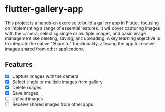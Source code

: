 # flutter-gallery-app

This project is a hands-on exercise to build a gallery app in Flutter, focusing on implementing a range of essential features. It will cover capturing images with the camera, selecting single or multiple images, and basic image management like deleting, saving, and uploading. A key learning objective is to integrate the native "Share to" functionality, allowing the app to receive images shared from other applications.

## Features

- [x] Capture images with the camera
- [x] Select single or multiple images from gallery
- [x] Delete images
- [x] Save images
- [ ] Upload images
- [ ] Receive shared images from other apps
